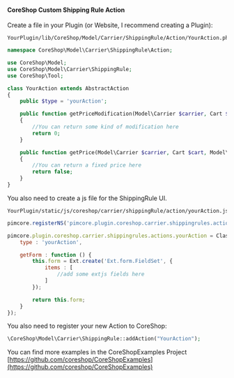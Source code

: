 
#### CoreShop Custom Shipping Rule Action

Create a file in your Plugin (or Website, I recommend creating a Plugin):

```
YourPlugin/lib/CoreShop/Model/Carrier/ShippingRule/Action/YourAction.php
```

```php
namespace CoreShop\Model\Carrier\ShippingRule\Action;

use CoreShop\Model;
use CoreShop\Model\Carrier\ShippingRule;
use CoreShop\Tool;

class YourAction extends AbstractAction
{
    public $type = 'yourAction';

    public function getPriceModification(Model\Carrier $carrier, Cart $cart, Model\User\Address $address, $price)
    {
        //You can return some kind of modification here
        return 0;
    }

    public function getPrice(Model\Carrier $carrier, Cart $cart, Model\User\Address $address)
    {
        //You can return a fixed price here
        return false;
    }
}
```

You also need to create a js file for the ShippingRule UI.

```
YourPlugin/static/js/coreshop/carrier/shippingRule/action/yourAction.js
```

```js
pimcore.registerNS('pimcore.plugin.coreshop.carrier.shippingrules.actions.yourAction');

pimcore.plugin.coreshop.carrier.shippingrules.actions.yourAction = Class.create(pimcore.plugin.coreshop.rules.actions.abstract, {
    type : 'yourAction',

    getForm : function () {
        this.form = Ext.create('Ext.form.FieldSet', {
            items : [
                //add some extjs fields here
            ]
        });

        return this.form;
    }
});

```

You also need to register your new Action to CoreShop:

```php
\CoreShop\Model\Carrier\ShippingRule::addAction("YourAction");
```

You can find more examples in the CoreShopExamples Project [https://github.com/coreshop/CoreShopExamples](https://github.com/coreshop/CoreShopExamples)
